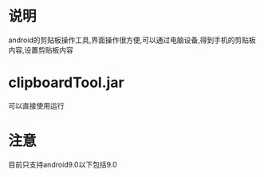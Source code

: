 # 说明
android的剪贴板操作工具,界面操作很方便,可以通过电脑设备,得到手机的剪贴板内容,设置剪贴板内容
 
# clipboardTool.jar
可以直接使用运行

# 注意
目前只支持android9.0以下包括9.0
